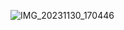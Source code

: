 ![IMG_20231130_170446](https://github.com/user-attachments/assets/1316bf1a-91d1-4ed1-b987-81847aeb6066)
